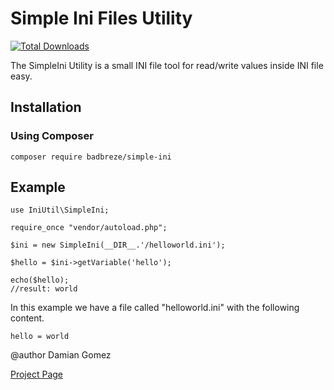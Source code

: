 Simple Ini Files Utility
===========================

[![Total Downloads](https://img.shields.io/packagist/dt/badbreze/simple-ini.svg?style=flat-square)](https://packagist.org/packages/badbreze/simple-ini)

The SimpleIni Utility is a small INI file tool for read/write values inside INI file easy.

Installation
------------

### Using Composer

```shell
composer require badbreze/simple-ini
```

Example
-------
```
use IniUtil\SimpleIni;

require_once "vendor/autoload.php";

$ini = new SimpleIni(__DIR__.'/helloworld.ini');

$hello = $ini->getVariable('hello');

echo($hello);
//result: world
```

In this example we have a file called "helloworld.ini" with the following content.
```
hello = world
```

@author Damian Gomez


[Project Page](http://www.divenock.com/projects/simple-ini)

